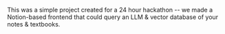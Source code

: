 This was a simple project created for a 24 hour hackathon -- we made a Notion-based frontend that could query an LLM & vector database of your notes & textbooks. 
